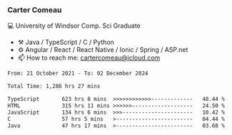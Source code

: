### Carter Comeau

💻 University of Windsor Comp. Sci Graduate

- ⚒️ Java / TypeScript / C / Python
- ⚙️ Angular / React / React Native / Ionic / Spring / ASP.net
- 📫 How to reach me: cartercomeau@icloud.com

<!--START_SECTION:waka-->

```txt
From: 21 October 2021 - To: 02 December 2024

Total Time: 1,286 hrs 27 mins

TypeScript       623 hrs 8 mins  >>>>>>>>>>>>-------------   48.44 %
HTML             315 hrs 11 mins >>>>>>-------------------   24.50 %
JavaScript       134 hrs 6 mins  >>>----------------------   10.42 %
C                57 hrs 5 mins   >------------------------   04.44 %
Java             47 hrs 17 mins  >------------------------   03.68 %
```

<!--END_SECTION:waka-->
